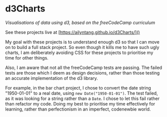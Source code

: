 # d3Charts
*Visualisations of data using d3, based on the freeCodeCamp curriculum*

See these projects live at [https://ailyntang.github.io/d3Charts/]()

My goal with these projects is to understand enough d3 so that I can move on to build a full stack project. So even though it kills me to have such ugly charts, I am deliberately avoiding CSS for these projects to prioritise my time for other things.

Also, I am aware that not all the freeCodeCamp tests are passing. The failed tests are those which I deem as design decisions, rather than those testing an accurate implementation of the d3 library.

For example, in the bar chart project, I chose to convert the date string "1950-01-01" to a real date, using `new Date("1950-01-01")`. The test failed, as it was looking for a string rather than a `Date`. I chose to let this fail rather than refactor my code. Doing my best to prioritise my time effectively for learning, rather than perfectionism in an imperfect, codenewbie world.
